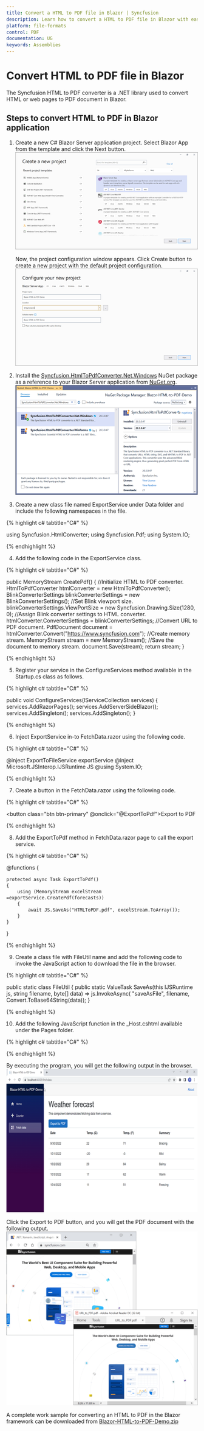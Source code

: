 ```yaml
---
title: Convert a HTML to PDF file in Blazor | Syncfusion
description: Learn how to convert a HTML to PDF file in Blazor with easy steps using Syncfusion .NET HTML converter library.
platform: file-formats
control: PDF
documentation: UG
keywords: Assemblies
---
```


# Convert HTML to PDF file in Blazor

The Syncfusion HTML to PDF converter is a .NET library used to convert HTML or web pages to PDF document in Blazor.

## Steps to convert HTML to PDF in Blazor application

1. Create a new C# Blazor Server application project. Select Blazor App from the template and click the Next button.
![Blazor_step1](htmlconversion_images/blazor_step1.png)

   Now, the project configuration window appears. Click Create button to create a new project with the default project configuration.
![Blazor_step2](htmlconversion_images/blazor_step2.png)

2. Install the [Syncfusion.HtmlToPdfConverter.Net.Windows](https://www.nuget.org/packages/Syncfusion.HtmlToPdfConverter.Net.Windows/) NuGet package as a reference to your Blazor Server application from [NuGet.org](https://www.nuget.org/).
![Blazor_step3](htmlconversion_images/blazor_step3.png)

3. Create a new class file named ExportService under Data folder and include the following namespaces in the file.

{% highlight c# tabtitle="C#" %}

using Syncfusion.HtmlConverter;
using Syncfusion.Pdf;
using System.IO;

{% endhighlight %}

4. Add the following code in the ExportService class.

{% highlight c# tabtitle="C#" %}

public MemoryStream CreatePdf()
{
    //Initialize HTML to PDF converter.
    HtmlToPdfConverter htmlConverter = new HtmlToPdfConverter();
    BlinkConverterSettings blinkConverterSettings = new BlinkConverterSettings();
    //Set Blink viewport size.
    blinkConverterSettings.ViewPortSize = new Syncfusion.Drawing.Size(1280, 0);
    //Assign Blink converter settings to HTML converter.
    htmlConverter.ConverterSettings = blinkConverterSettings;
    //Convert URL to PDF document.
    PdfDocument document = htmlConverter.Convert("https://www.syncfusion.com");
    //Create memory stream.
    MemoryStream stream = new MemoryStream();
    //Save the document to memory stream.
    document.Save(stream);
    return stream;
}

{% endhighlight %}

5. Register your service in the ConfigureServices method available in the Startup.cs class as follows.

{% highlight c# tabtitle="C#" %}

public void ConfigureServices(IServiceCollection services)
{
    services.AddRazorPages();
    services.AddServerSideBlazor();
    services.AddSingleton<WeatherForecastService>();
    services.AddSingleton<ExportService>();
}

{% endhighlight %}

6. Inject ExportService in-to FetchData.razor using the following code.

{% highlight c# tabtitle="C#" %}

@inject ExportToFileService exportService
@inject Microsoft.JSInterop.IJSRuntime JS
@using  System.IO;

{% endhighlight %}

7. Create a button in the FetchData.razor using the following code.

{% highlight c# tabtitle="C#" %}

<button class="btn btn-primary" @onclick="@ExportToPdf">Export to PDF</button>

{% endhighlight %}

8. Add the ExportToPdf method in FetchData.razor page to call the export service.

{% highlight c# tabtitle="C#" %}

@functions
{
 
    protected async Task ExportToPdf()
    {
        using (MemoryStream excelStream =exportService.CreatePdf(forecasts))
        {
            await JS.SaveAs("HTMLToPDF.pdf", excelStream.ToArray());
        }
    }
}

{% endhighlight %}

9. Create a class file with FileUtil name and add the following code to invoke the JavaScript action to download the file in the browser.

{% highlight c# tabtitle="C#" %}

public static class FileUtil
{
    public static ValueTask<object> SaveAs(this IJSRuntime js, string filename, byte[] data)
       => js.InvokeAsync<object>(
           "saveAsFile",
           filename,
           Convert.ToBase64String(data));
}

{% endhighlight %}

10. Add the following JavaScript function in the _Host.cshtml available under the Pages folder.

{% highlight c# tabtitle="C#" %}

<script type="text/javascript">
    function saveAsFile(filename, bytesBase64) {
            if (navigator.msSaveBlob) {
                //Download document in Edge browser
                var data = window.atob(bytesBase64);
                var bytes = new Uint8Array(data.length);
                for (var i = 0; i < data.length; i++) {
                    bytes[i] = data.charCodeAt(i);
                }
                var blob = new Blob([bytes.buffer], { type: "application/octet-stream" });
                navigator.msSaveBlob(blob, filename);
            }
            else {
        var link = document.createElement('a');
        link.download = filename;
        link.href = "data:application/octet-stream;base64," + bytesBase64;
        document.body.appendChild(link); // Needed for Firefox
        link.click();
        document.body.removeChild(link);
    }
        }
</script>

{% endhighlight %}

By executing the program, you will get the following output in the browser.
![Blazor_step4](htmlconversion_images/blazor_step4.png)

Click the Export to PDF button, and you will get the PDF document with the following output.
![HTMLTOPDF](htmlconversion_images/htmltopdfoutput.png)

A complete work sample for converting an HTML to PDF in the Blazor framework can be downloaded from [Blazor-HTML-to-PDF-Demo.zip ](https://www.syncfusion.com/downloads/support/directtrac/general/ze/Blazor-HTML-to-PDF-Demo-899009860)
